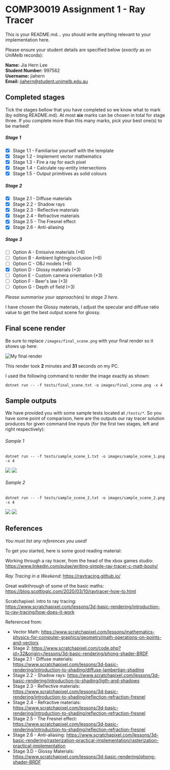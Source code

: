 # COMP30019 Assignment 1 - Ray Tracer

This is your README.md... you should write anything relevant to your implementation here.

Please ensure your student details are specified below (_exactly_ as on UniMelb records):

**Name:** Jia Hern Lee \
**Student Number:** 997562 \
**Username:** jiahern \
**Email:** jiahern@student.unimelb.edu.au

## Completed stages

Tick the stages bellow that you have completed so we know what to mark (by editing README.md). At most **six** marks can be chosen in total for stage three. If you complete more than this many marks, pick your best one(s) to be marked!

<!---
Tip: To tick, place an x between the square brackes [ ], like so: [x]
-->

##### Stage 1

- [x] Stage 1.1 - Familiarise yourself with the template
- [x] Stage 1.2 - Implement vector mathematics
- [x] Stage 1.3 - Fire a ray for each pixel
- [x] Stage 1.4 - Calculate ray-entity intersections
- [x] Stage 1.5 - Output primitives as solid colours

##### Stage 2

- [x] Stage 2.1 - Diffuse materials
- [x] Stage 2.2 - Shadow rays
- [x] Stage 2.3 - Reflective materials
- [x] Stage 2.4 - Refractive materials
- [x] Stage 2.5 - The Fresnel effect
- [x] Stage 2.6 - Anti-aliasing

##### Stage 3

- [ ] Option A - Emissive materials (+6)
- [ ] Option B - Ambient lighting/occlusion (+6)
- [ ] Option C - OBJ models (+6)
- [x] Option D - Glossy materials (+3)
- [ ] Option E - Custom camera orientation (+3)
- [ ] Option F - Beer's law (+3)
- [ ] Option G - Depth of field (+3)

_Please summarise your approach(es) to stage 3 here._

I have chosen the Glossy materials, I adjust the specular and diffuse ratio value to get the best output scene for glossy.

## Final scene render

Be sure to replace `/images/final_scene.png` with your final render so it shows up here:

![My final render](/images/final_scene.png)

This render took **2** minutes and **31** seconds on my PC.

I used the following command to render the image exactly as shown:

```
dotnet run -- -f tests/final_scene.txt -o images/final_scene.png -x 4
```

## Sample outputs

We have provided you with some sample tests located at `/tests/*`. So you have some point of comparison, here are the outputs our ray tracer solution produces for given command line inputs (for the first two stages, left and right respectively):

###### Sample 1

```
dotnet run -- -f tests/sample_scene_1.txt -o images/sample_scene_1.png -x 4
```

<p float="left">
  <img src="/images/sample_scene_1_s1.png" />
  <img src="/images/sample_scene_1_s2.png" /> 
</p>

###### Sample 2

```
dotnet run -- -f tests/sample_scene_2.txt -o images/sample_scene_2.png -x 4
```

<p float="left">
  <img src="/images/sample_scene_2_s1.png" />
  <img src="/images/sample_scene_2_s2.png" /> 
</p>

## References

_You must list any references you used!_

To get you started, here is some good reading material:

Working through a ray tracer, from the head of the xbox games studio: https://www.linkedin.com/pulse/writing-simple-ray-tracer-c-matt-booty/

_Ray Tracing in a Weekend_: https://raytracing.github.io/

Great walkthrough of some of the basic maths: https://blog.scottlogic.com/2020/03/10/raytracer-how-to.html

Scratchapixel: intro to ray tracing: https://www.scratchapixel.com/lessons/3d-basic-rendering/introduction-to-ray-tracing/how-does-it-work

Referenced from:

- Vector Math: https://www.scratchapixel.com/lessons/mathematics-physics-for-computer-graphics/geometry/math-operations-on-points-and-vectors
- Stage 2: https://www.scratchapixel.com/code.php?id=32&origin=/lessons/3d-basic-rendering/phong-shader-BRDF
- Stage 2.1 - Diffuse materials: https://www.scratchapixel.com/lessons/3d-basic-rendering/introduction-to-shading/diffuse-lambertian-shading
- Stage 2.2 - Shadow rays: https://www.scratchapixel.com/lessons/3d-basic-rendering/introduction-to-shading/ligth-and-shadows
- Stage 2.3 - Reflective materials: https://www.scratchapixel.com/lessons/3d-basic-rendering/introduction-to-shading/reflection-refraction-fresnel
- Stage 2.4 - Refractive materials: https://www.scratchapixel.com/lessons/3d-basic-rendering/introduction-to-shading/reflection-refraction-fresnel
- Stage 2.5 - The Fresnel effect: https://www.scratchapixel.com/lessons/3d-basic-rendering/introduction-to-shading/reflection-refraction-fresnel
- Stage 2.6 - Anti-aliasing: https://www.scratchapixel.com/lessons/3d-basic-rendering/rasterization-practical-implementation/rasterization-practical-implementation
- Stage 3.D - Glossy Materials: https://www.scratchapixel.com/lessons/3d-basic-rendering/phong-shader-BRDF
